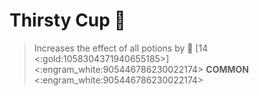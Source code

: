 # **Thirsty Cup** 🫗 
> Increases the effect of all potions by 👥 [14 <:gold:1058304371940655185>]
<:engram_white:905446786230022174> __COMMON__ <:engram_white:905446786230022174>
